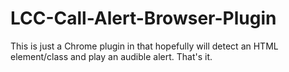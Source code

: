 # LCC-Call-Alert-Browser-Plugin

This is just a Chrome plugin in that hopefully will detect an HTML element/class and play an audible alert. That's it.
